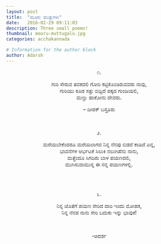 ```yaml
---
layout: post
title:  "ಮೂರು ಮುತ್ತುಗಳು"
date:   2016-02-29 09:11:03
description: Three small poems!
thumbnail: mooru-muttugalu.jpg 
categories: acchakannada

# Information for the author block
author: Adarsh
---
```

<p align="center">೧.</p>
<p align="center">ಗುರಿ ಸೇರುವ ತವಕದಲಿ ಗೋರಿ ಕಟ್ಟಿಕೊಂಡಿರುವವರು ನಾವು,<br>
ಗುರಿಯು ಕೂಡ ಸತ್ತು ಬಿದ್ದಿದೆ ಪಕ್ಕದ ಗುಂಡಿಯಲಿ,<br>
ಮಣ್ಣು ಹಾಕೋನು ದೇವರು.<br>
<!--more-->
<p align="center">– ದೀಪಕ್ ಬಸ್ರೂರು </p><br></p>

<p align="center">೨.</p>
<p align="center">ಮರೆಯಬೇಕೆಂದರೂ ಮರೆಯಲಾಗದ ನಿನ್ನ ನೆನಪು ಬಿಡದೆ ಕಾಡಿದೆ ಎನ್ನ,<br>
ಭಾವನೆಗಳ ಆರ್ಭಟಕೆ ಸಿಲುಕಿ ನಲುಗಿಹೆನು ನಾನು,<br>
ಮತ್ತೆಂದೂ ಸಿಗದಿರು ಬಾಳ ಪಯಣದಲಿ,<br>
ಮುಗಿಸುವಾಮುನ್ನ ಈ ನನ್ನ ಪಯಣಗಳಲ್ಲಿ.</p><br>
<br>
<p align="center">೩.</p>
<p align="center">ನಿನ್ನ ಜೊತೆಗೆ ಪಯಣ ಸೇರಿದ ದಾರಿ ಇಂದು ಮೋಹಕ,<br>
ನಿನ್ನ ನೆನಪ ನಾನು ಸೇರಿ ಬದುಕು ಇನ್ನು ಭಾವುಕ!<br>

<br><p align="center"> -ಆದರ್ಶ </p></p>
